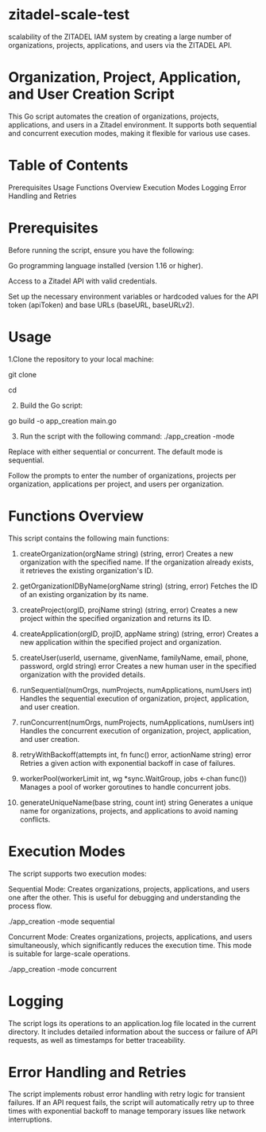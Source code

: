 # zitadel-scale-test
scalability of the ZITADEL IAM system by creating a large number of organizations, projects, applications, and users via the ZITADEL API.

# Organization, Project, Application, and User Creation Script
This Go script automates the creation of organizations, projects, applications, and users in a Zitadel environment. It supports both sequential and concurrent execution modes, making it flexible for various use cases.

# Table of Contents
Prerequisites
Usage
Functions Overview
Execution Modes
Logging
Error Handling and Retries

# Prerequisites
Before running the script, ensure you have the following:

Go programming language installed (version 1.16 or higher).

Access to a Zitadel API with valid credentials.

Set up the necessary environment variables or hardcoded values for the API token (apiToken) and base URLs (baseURL, baseURLv2).

# Usage
1.Clone the repository to your local machine:

  git clone <repository-url>

  cd <repository-directory>

2. Build the Go script:

  go build -o app_creation main.go

3. Run the script with the following command:
  ./app_creation -mode <mode>

  Replace <mode> with either sequential or concurrent. The default mode is sequential.

  Follow the prompts to enter the number of organizations, projects per organization, applications per project, and users per organization.

# Functions Overview
This script contains the following main functions:

1. createOrganization(orgName string) (string, error)
Creates a new organization with the specified name. If the organization already exists, it retrieves the existing organization's ID.

2. getOrganizationIDByName(orgName string) (string, error)
Fetches the ID of an existing organization by its name.

3. createProject(orgID, projName string) (string, error)
Creates a new project within the specified organization and returns its ID.

4. createApplication(orgID, projID, appName string) (string, error)
Creates a new application within the specified project and organization.

5. createUser(userId, username, givenName, familyName, email, phone, password, orgId string) error
Creates a new human user in the specified organization with the provided details.

6. runSequential(numOrgs, numProjects, numApplications, numUsers int)
Handles the sequential execution of organization, project, application, and user creation.

7. runConcurrent(numOrgs, numProjects, numApplications, numUsers int)
Handles the concurrent execution of organization, project, application, and user creation.

8. retryWithBackoff(attempts int, fn func() error, actionName string) error
Retries a given action with exponential backoff in case of failures.

9. workerPool(workerLimit int, wg *sync.WaitGroup, jobs <-chan func())
Manages a pool of worker goroutines to handle concurrent jobs.

10. generateUniqueName(base string, count int) string
Generates a unique name for organizations, projects, and applications to avoid naming conflicts.

# Execution Modes
The script supports two execution modes:

Sequential Mode: Creates organizations, projects, applications, and users one after the other. This is useful for debugging and understanding the process flow.

  ./app_creation -mode sequential

Concurrent Mode: Creates organizations, projects, applications, and users simultaneously, which significantly reduces the execution time. This mode is suitable for large-scale operations.

  ./app_creation -mode concurrent

# Logging
The script logs its operations to an application.log file located in the current directory. It includes detailed information about the success or failure of API requests, as well as timestamps for better traceability.

# Error Handling and Retries
The script implements robust error handling with retry logic for transient failures. If an API request fails, the script will automatically retry up to three times with exponential backoff to manage temporary issues like network interruptions.


